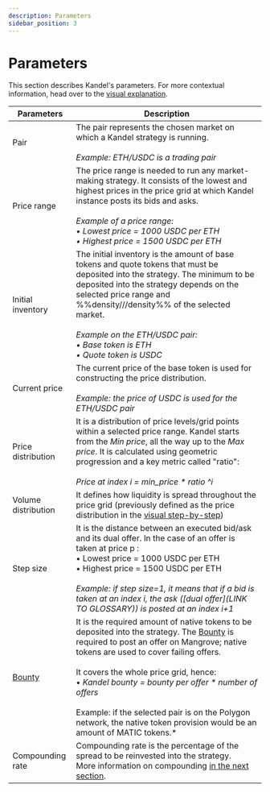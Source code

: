 ```yaml
---
description: Parameters
sidebar_position: 3
---
```



# Parameters

This section describes Kandel's parameters. For more contextual information, head over to the [visual explanation](./step-by-step-visual-explanation.md).

Parameters | Description
---|---
Pair | The pair represents the chosen market on which a Kandel strategy is running.<br /><br />*Example: ETH/USDC is a trading pair*
Price range | The price range is needed to run any market-making strategy. It consists of the lowest and highest prices in the price grid at which Kandel instance posts its bids and asks.<br /><br />*Example of a price range:<br />• Lowest price = 1000 USDC per ETH<br />• Highest price = 1500 USDC per ETH*
Initial inventory | The initial inventory is the amount of base tokens and quote tokens that must be deposited into the strategy. The minimum to be deposited into the strategy depends on the selected price range and %%density///density%% of the selected market.<br /><br /> *Example on the ETH/USDC pair:<br />• Base token is ETH<br />• Quote token is USDC*
Current price | The current price of the base token is used for constructing the price distribution.<br /><br />*Example: the price of USDC is used for the ETH/USDC pair*
Price distribution | It is a distribution of price levels/grid points within a selected price range. Kandel starts from the *Min price*, all the way up to the *Max price*. It is calculated using geometric progression and a key metric called "ratio": <br /><br />*Price at index i = min_price * ratio ^i*
Volume distribution | It defines how liquidity is spread throughout the price grid (previously defined as the price distribution in the [visual step-by-step](./step-by-step-visual-explanation))
Step size | It is the distance between an executed bid/ask and its dual offer. In the case of an offer is taken at price p :<br />• Lowest price = 1000 USDC per ETH<br />• Highest price = 1500 USDC per ETH<br /><br />*Example: if step size=1, it means that if a bid is taken at an index i, the ask ([dual offer](LINK TO GLOSSARY)) is posted at an index i+1*
[Bounty](../../terms/bounty) | It is the required amount of native tokens to be deposited into the strategy. The [Bounty](../../terms/bounty) is required to post an offer on Mangrove; native tokens are used to cover failing offers.<br /><br />It covers the whole price grid, hence:<br />• *Kandel bounty = bounty per offer * number of offers*<br /><br />Example: if the selected pair is on the Polygon network, the native token provision would be an amount of MATIC tokens.*
Compounding rate | Compounding rate is the percentage of the spread to be reinvested into the strategy.<br />More information on compounding [in the next section](./compounding).